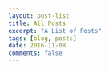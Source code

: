 ```yaml
---
layout: post-list
title: All Posts
excerpt: "A List of Posts"
tags: [blog, posts]
date: 2016-11-08
comments: false
---
```

